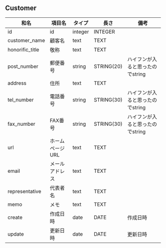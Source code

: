 ## Customer

| 和名            | 項目名          | タイプ  | 長さ       | 備考                             | 
| --------------- | --------------- | ------- | ---------- | -------------------------------- | 
| id              | id              | integer | INTEGER    |                                  | 
| customer_name   | 顧客名          | text    | TEXT       |                                  | 
| honorific_title | 敬称            | text    | TEXT       |                                  | 
| post_number     | 郵便番号        | string  | STRING(20) | ハイフンが入ると思ったのでstring | 
| address         | 住所            | text    | TEXT       |                                  | 
| tel_number      | 電話番号        | string  | STRING(30) | ハイフンが入ると思ったのでstring | 
| fax_number      | FAX番号         | string  | STRING(30) | ハイフンが入ると思ったのでstring | 
| url             | ホームページURL | text    | TEXT       |                                  | 
| email           | メールアドレス  | text    | TEXT       |                                  | 
| representative  | 代表者名        | text    | TEXT       |                                  | 
| memo            | メモ            | text    | TEXT       |                                  |
| create          | 作成日時        | date    | DATE       | 作成日時                          |
| update          | 更新日時        | date    | DATE       | 更新日時                          | 